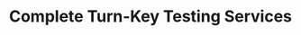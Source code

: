 ---
title: Complete Turn-Key Testing Services
layout: testing
image: /assets/images/feed/categories/testing.jpg
category: testing
---